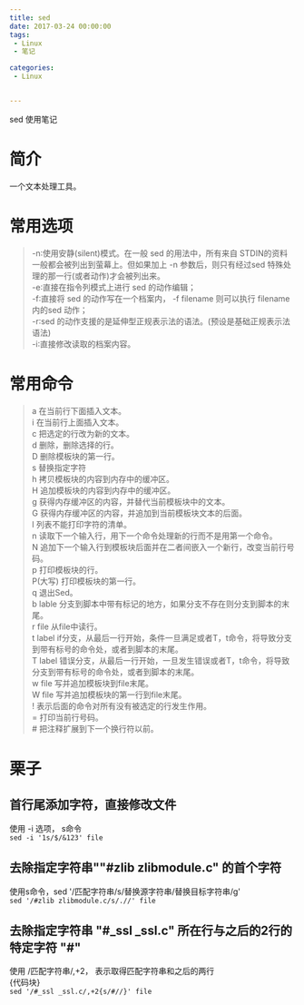 ```yaml
---
title: sed
date: 2017-03-24 00:00:00
tags:
 - Linux
 - 笔记

categories:
 - Linux


---
```


sed 使用笔记

<!-- MORE -->
# 简介
一个文本处理工具。

# 常用选项
>  -n∶使用安静(silent)模式。在一般 sed 的用法中，所有来自 STDIN的资料一般都会被列出到萤幕上。但如果加上 -n 参数后，则只有经过sed 特殊处理的那一行(或者动作)才会被列出来。  
 -e∶直接在指令列模式上进行 sed 的动作编辑；  
 -f∶直接将 sed 的动作写在一个档案内， -f filename 则可以执行 filename 内的sed 动作；  
 -r∶sed 的动作支援的是延伸型正规表示法的语法。(预设是基础正规表示法语法)  
 -i∶直接修改读取的档案内容。  

# 常用命令
> a 在当前行下面插入文本。    
 i 在当前行上面插入文本。  
 c 把选定的行改为新的文本。  
 d 删除，删除选择的行。  
 D 删除模板块的第一行。  
 s 替换指定字符  
 h 拷贝模板块的内容到内存中的缓冲区。  
 H 追加模板块的内容到内存中的缓冲区。  
 g 获得内存缓冲区的内容，并替代当前模板块中的文本。  
 G 获得内存缓冲区的内容，并追加到当前模板块文本的后面。  
 l 列表不能打印字符的清单。  
 n 读取下一个输入行，用下一个命令处理新的行而不是用第一个命令。  
 N 追加下一个输入行到模板块后面并在二者间嵌入一个新行，改变当前行号码。  
 p 打印模板块的行。  
 P(大写) 打印模板块的第一行。  
 q 退出Sed。  
 b lable 分支到脚本中带有标记的地方，如果分支不存在则分支到脚本的末尾。  
 r file 从file中读行。  
 t label if分支，从最后一行开始，条件一旦满足或者T，t命令，将导致分支到带有标号的命令处，或者到脚本的末尾。  
 T label 错误分支，从最后一行开始，一旦发生错误或者T，t命令，将导致分支到带有标号的命令处，或者到脚本的末尾。  
 w file 写并追加模板块到file末尾。  
 W file 写并追加模板块的第一行到file末尾。  
 ! 表示后面的命令对所有没有被选定的行发生作用。  
 = 打印当前行号码。  
 \# 把注释扩展到下一个换行符以前。  


# 栗子
## 首行尾添加字符，直接修改文件
使用 -i 选项， s命令  
`sed -i '1s/$/&123' file`

## 去除指定字符串""#zlib zlibmodule.c" 的首个字符  
使用s命令，sed '/匹配字符串/s/替换源字符串/替换目标字符串/g'  
`sed '/#zlib zlibmodule.c/s/.//' file`

## 去除指定字符串 "#_ssl _ssl.c" 所在行与之后的2行的特定字符 "#"
使用 /匹配字符串/,+2， 表示取得匹配字符串和之后的两行  
{代码块}  
`sed '/#_ssl _ssl.c/,+2{s/#//}' file`
